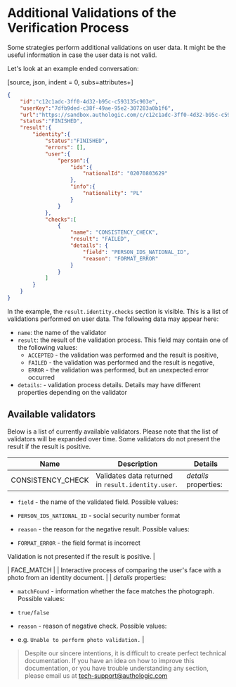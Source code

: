 # Additional Validations of the Verification Process

Some strategies perform additional validations on user data.
It might be the useful information in case the user data is not valid.

Let's look at an example ended conversation:

[source, json, indent = 0, subs=attributes+]
<!--
title: "An example of a conversation snippet with identity validations performed on user data."
-->
```json
{
    "id":"c12c1adc-3ff0-4d32-b95c-c593135c903e",
    "userKey":"7dfb9ded-c38f-49ae-95e2-307283a0b1f6",
    "url":"https://sandbox.authologic.com/c/c12c1adc-3ff0-4d32-b95c-c593135c903e",
    "status":"FINISHED",
    "result":{
        "identity":{
            "status":"FINISHED",
            "errors": [],
            "user":{
                "person":{
                    "ids":{
                        "nationalId": "02070803629"
                    },
                    "info":{
                        "nationality": "PL"
                    }
                }
            },
            "checks":[
                {
                    "name": "CONSISTENCY_CHECK",
                    "result": "FAILED",
                    "details": {
                        "field": "PERSON_IDS_NATIONAL_ID",
                        "reason": "FORMAT_ERROR"
                    }
                }
            ]
        }
    }
}
```

In the example, the `result.identity.checks` section is visible. This is a list of validations performed on user data. 
The following data may appear here:

- `name`: the name of the validator
- `result`: the result of the validation process. This field may contain one of the following values:
  - `ACCEPTED` - the validation was performed and the result is positive,
  - `FAILED` - the validation was performed and the result is negative,
  - `ERROR` - the validation was performed, but an unexpected error occurred
- `details`: - validation process details. Details may have different properties depending on the validator

## Available validators

Below is a list of currently available validators. Please note that the list of validators will be expanded over time.
Some validators do not present the result if the result is positive.

| Name                  | Description                                         | Details |
|-----------------------|-----------------------------------------------------| ------- |
| CONSISTENCY_CHECK     | Validates data returned in `result.identity.user`.  | _details_ properties: 

* `field` - the name of the validated field. Possible values:
- `PERSON_IDS_NATIONAL_ID` - social security number format
* `reason` - the reason for the negative result. Possible values:
- `FORMAT_ERROR` - the field format is incorrect 

Validation is not presented if the result is positive. |

| FACE_MATCH |
| Interactive process of comparing the user's face with a photo from an identity document. |
| _details_ properties:

* `matchFound` - information whether the face matches the photograph. Possible values:
- `true/false`
* `reason` - reason of negative check. Possible values:
- e.g. `Unable to perform photo validation.` |

<!-- theme: info -->
>
> Despite our sincere intentions, it is difficult to create perfect technical documentation.
> If you have an idea on how to improve this documentation, or you have trouble understanding any section,
> please email us at tech-support@authologic.com
